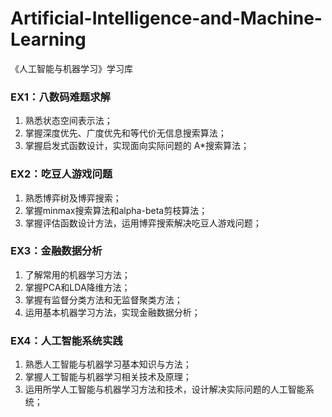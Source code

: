 # Artificial-Intelligence-and-Machine-Learning
《人工智能与机器学习》学习库

### EX1：八数码难题求解

1. 熟悉状态空间表示法；
2. 掌握深度优先、广度优先和等代价无信息搜索算法； 
3. 掌握启发式函数设计，实现面向实际问题的 A*搜索算法；

### EX2：吃豆人游戏问题

1. 熟悉博弈树及博弈搜索；
2. 掌握minmax搜索算法和alpha-beta剪枝算法；
3. 掌握评估函数设计方法，运用博弈搜索解决吃豆人游戏问题；

### EX3：金融数据分析

1. 了解常用的机器学习方法；
2. 掌握PCA和LDA降维方法；
3. 掌握有监督分类方法和无监督聚类方法；
4. 运用基本机器学习方法，实现金融数据分析；

### EX4：人工智能系统实践

1. 熟悉人工智能与机器学习基本知识与方法；
2. 掌握人工智能与机器学习相关技术及原理；
3. 运用所学人工智能与机器学习方法和技术，设计解决实际问题的人工智能系统；

